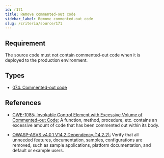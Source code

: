 ```yaml
---
id: r171
title: Remove commented-out code
sidebar_label: Remove commented-out code
slug: /criteria/source/171
---
```


## Requirement

The source code must not contain commented-out code
when it is deployed to the production environment.

## Types

- [074. Commented-out code](https://fluidattacks.com/products/rules/findings/074/)

## References

- [CWE-1085: Invokable Control Element with Excessive Volume of Commented-out Code:](https://cwe.mitre.org/data/definitions/1085.html)
A function, method, procedure, etc. contains an excessive amount of code
that has been commented out within its body.

- [OWASP-ASVS v4.0.1 V14.2 Dependency.(14.2.2):](https://owasp.org/www-project-application-security-verification-standard/)
Verify that all unneeded features, documentation, samples, configurations are
removed,
such as sample applications, platform documentation, and default or example
users.
